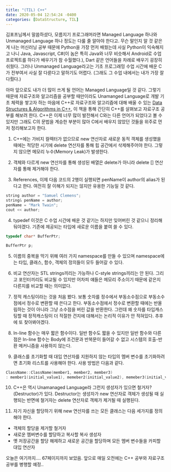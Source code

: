 ```yaml
---
title: "(TIL) C++"
date: 2020-05-04 12:54:24 -0400
categories: [DataStructure, TIL]
---
```


김포프님께서 말씀하셨다, 모름지기 프로그래머라면 Managed Language 하나와 Unmanaged Language 하나 정도는 다룰 줄 알아야 한다고. 무슨 말인지 알 것 같은 게 나는 머신러닝 공부 때문에 Python을 가장 먼저 배웠는데 사실 Python이 익숙해지고 나니 Java, Javascript, C#(이 놈은 특히 Java와 너무 비슷해서 Android로 수업 프로젝트를 하다가 배우기가 참 수월했다.), Dart 같은 언어들을 차례로 배우기 굉장히 쉬웠다. 그러나 Unmanaged Language라고는 기초 프로그래밍 수업 시간에 배운 C가 전부여서 사실 잘 다룬다고 말하기도 어렵다. (그래도 그 수업 내에서는 내가 가장 잘 다뤘다.)

아마 앞으로도 내가 더 많이 쓰게 될 언어는 Managed Language일 것 같다. 그렇기 때문에 자료구조와 알고리즘을 공부할 때만이라도 Unamanged Language로 개발 기초 체력을 쌓고자 하는 마음에 C++로 자료구조와 알고리즘에 대해 배울 수 있는 [Data Structures & Algorithms in C++](http://www.sso.sy/sites/default/files/data-structures-and-algorithms-in-c.pdf), 이 책을 통해 간단히 C++를 살펴보고 자료구조 공부를 해보려 한다. C++은 이제 너무 많이 발전해서 C와는 다른 언어가 되었다고 볼 수 있지만 그래도 C의 문법을 계승한 부분이 많아 C에서 배우지 않았던 것들을 위주로 먼저 정리해보고자 한다.

1. C++에는 가비지 컬렉터가 없으므로 new 연산자로 새로운 동적 객체를 생성했을 때에는 적당한 시기에 delete 연산자를 통해 힙 공간에서 삭제해주어야 한다. 그렇지 않으면 메모리 누수(Memory Leak)가 발생한다.

2. 객체와 다르게 new 연산자를 통해 생성된 배열은 delete가 아니라 delete [] 연산자를 통해 제거해야 한다.
3. References, 이제 다음 코드의 2행이 실행되면 penName이 author의 alias가 된다고 한다. 여전히 잘 이해가 되지는 않지만 유용한 기능일 것 같다.

```c++
string author = "Samuel Clemens";
string& penName = author;
penName = "Mark Twain";
cout << author;
```

4. typedef 이것은 C 수업 시간에 배운 것 같기는 하지만 잊어버린 것 같으니 정리해둬야겠다. 기존에 제공되는 타입에 새로운 이름을 붙여 쓸 수 있다.

```c++
typedef char* BufferPtr;

BufferPtr p;
```

5. 이름의 중복을 막기 위해 여러 가지 namespace를 만들 수 있으며 namespace에는 타입, 클래스, 함수, 객체의 정의들이 모두 들어갈 수 있다.

6. 비교 연산자는 STL strings끼리는 가능하나 C-style strings끼리는 안 된다. 그리고 포인터끼리도 비교될 수 있지만 어차피 얘들은 메모리 주소이기 때문에 같은지 다른지를 비교할 때는 의미없다.

7. 정적 캐스팅이라는 것을 처음 봤다. 보통 숫자를 정수에서 부동소수점으로 부동소수점에서 정수로 변환할 때 쓴다고 한다. 부동소수점에서 정수로 변환할 때에는 반올림하는 것이 아니라 그냥 소수점을 버린 값을 반환한다. 그런데 왜 숫자를 타입캐스팅할 때 정적캐스팅이 더 적절한 건지에 대해서는 논리적 이유가 안 적혀있다. 추후에 또 찾아봐야겠다.
8. In-line 함수는 매우 짧은 함수이다. 일반 함수도 짧을 수 있지만 일반 함수와 다른 점은 In-line 함수는 Body에 조건문과 반복문이 들어갈 수 없고 시스템의 호출-반환 메커니즘을 사용하지 않는다.
9. 클래스를 초기화할 때 대입 연산자를 지원하지 않는 타입의 멤버 변수를 초기화하려면 초기화 리스트를 사용해야 한다. 사용 방법은 다음과 같다.

```c++
ClassName::ClassName(member1, member2, member3)
: member1(initial_value1), memeber2(initial_value2), memeber3(initial_value3)
```

10. C++은 역시 Unamanaged Language라 그런지 생성자가 있으면 철거자?(Destructor)가 있다. Destructor는 생성자가 new 연산자로 객체가 생성될 때 실행되는 반면에 철거자는 delete 연산자로 객체가 제거될 때 실행된다.

11. 자기 자신을 할당하기 위해 new 연산자를 쓰는 모든 클래스는 다음 세가지를 정의해야 한다.

- 객체의 할당을 제거할 철거자
- 새로운 멤버변수를 할당하고 복사할 복사 생성자
- 옛 저장공간을 할당 해제하고 새로운 공간을 할당하며 모든 멤버 변수들을 카피할 대입 연산자

오늘은 여기까지.... 67페이지까지 보았음. 앞으로 매일 오전에는 C++ 공부와 자료구조 공부를 병행할 예정..